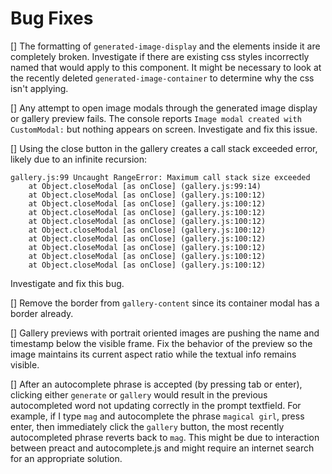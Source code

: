 # Bug Fixes
[] The formatting of `generated-image-display` and the elements inside it are completely broken. Investigate if there are existing css styles incorrectly named that would apply to this component. It might be necessary to look at the recently deleted `generated-image-container` to determine why the css isn't applying.

[] Any attempt to open image modals through the generated image display or gallery preview fails. The console reports `Image modal created with CustomModal:` but nothing appears on screen. Investigate and fix this issue.

[] Using the close button in the gallery creates a call stack exceeded error, likely due to an infinite recursion:
```
gallery.js:99 Uncaught RangeError: Maximum call stack size exceeded
    at Object.closeModal [as onClose] (gallery.js:99:14)
    at Object.closeModal [as onClose] (gallery.js:100:12)
    at Object.closeModal [as onClose] (gallery.js:100:12)
    at Object.closeModal [as onClose] (gallery.js:100:12)
    at Object.closeModal [as onClose] (gallery.js:100:12)
    at Object.closeModal [as onClose] (gallery.js:100:12)
    at Object.closeModal [as onClose] (gallery.js:100:12)
    at Object.closeModal [as onClose] (gallery.js:100:12)
    at Object.closeModal [as onClose] (gallery.js:100:12)
    at Object.closeModal [as onClose] (gallery.js:100:12)
```
Investigate and fix this bug.

[] Remove the border from `gallery-content` since its container modal has a border already.

[] Gallery previews with portrait oriented images are pushing the name and timestamp below the visible frame. Fix the behavior of the preview so the image maintains its current aspect ratio while the textual info remains visible.

[] After an autocomplete phrase is accepted (by pressing tab or enter), clicking either `generate` or `gallery` would result in the previous autocompleted word not updating correctly in the prompt textfield. For example, if I type `mag` and autocomplete the phrase `magical girl`, press enter, then immediately click the `gallery` button, the most recently autocompleted phrase reverts back to `mag`. This might be due to interaction between preact and autocomplete.js and might require an internet search for an appropriate solution.